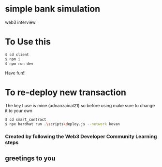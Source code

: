# simple bank simulation
web3 interview

# To Use this
```bash
$ cd client
$ npm i
$ npm run dev
```
Have fun!!

# To re-deploy new transaction
The key I use is mine (adnanzainal21) so before using make sure to change it to your own
```bash
$ cd smart_contract
$ npx hardhat run .\scripts\deploy.js --network kovan
```
### Created by following the Web3 Developer Community Learning steps
## greetings to you
